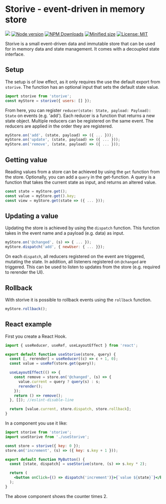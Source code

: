 # Storive - event-driven in memory store

![](https://github.com/kevtiq/storive/workflows/test/badge.svg)
[![Node version](https://img.shields.io/npm/v/storive.svg?style=flat)](https://www.npmjs.com/package/storive)
[![NPM Downloads](https://img.shields.io/npm/dm/storive.svg?style=flat)](https://www.npmjs.com/package/storive)
[![Minified size](https://img.shields.io/bundlephobia/min/storive?label=minified)](https://www.npmjs.com/package/storive)
[![License: MIT](https://img.shields.io/badge/License-MIT-yellow.svg)](https://opensource.org/licenses/MIT)

Storive is a small event-driven data and immutable store that can be used for in memory data and state management. It comes with a decoupled state interface.

## Setup

The setup is of low effect, as it only requires the use the default export from `storive`. The function has an optional input that sets the default state value.

```js
import storive from 'storive';
const myStore = storive({ users: [] });
```

From here, you can register `reducer(state: State, payload: Payload): State` on events (e.g. 'add'). Each reducer is a function that returns a new state object. Multiple reducers can be registered on the same event. The reducers are applied in the order they are registered.

```js
myStore.on('add', (state, payload) => ({ ... }));
myStore.on('update', (state, payload) => ({ ... }));
myStore.on('remove', (state, payload) => ({ ... }));
```

## Getting value

Reading values from a store can be achieved by using the `get` function from the store. Optionally, you can add a `query` in the get-function. A query is a function that takes the current state as input, and returns an altered value.

```js
const state = myStore.get();
const value = myStore.get().key;
const view = myStore.get(state => ({ ... }));
```

## Updating a value

Updating the store is achieved by using the `dispatch` function. This function takes in the event name and a payload (e.g. data) as input.

```js
myStore.on('@changed', (s) => { ... });
myStore.dispatch('add', { newUser: { ... }});
```

On each `dispatch`, all reducers registered on the event are triggered, mutating the state. In addition, all listeners registered on `@changed` are triggered. This can be used to listen to updates from the store (e.g. required to rerender the UI).

## Rollback

With storive it is possible to rollback events using the `rollback` function.

```js
myStore.rollback();
```

## React example

First you create a React Hook.

```js
import { useReducer, useRef, useLayoutEffect } from 'react';

export default function useStorive(store, query) {
  const [, rerender] = useReducer((c) => c + 1, 0);
  const value = useRef(store.get(query));

  useLayoutEffect(() => {
    const remove = store.on('@changed', (s) => {
      value.current = query ? query(s) : s;
      rerender();
    });
    return () => remove();
  }, []); //eslint-disable-line

  return [value.current, store.dispatch, store.rollback];
}
```

In a component you use it like:

```jsx
import storive from 'storive';
import useStorive from './useStorive';

const store = storive({ key: 0 });
store.on('increment', (s) => ({ key: s.key + 1 }));

export default function MyButton() {
  const [state, dispatch] = useStorive(store, (s) => s.key * 2);

  return (
    <button onClick={() => dispatch('increment')}>{`value ${state}`}</button>
  );
}
```

The above component shows the counter times 2.
